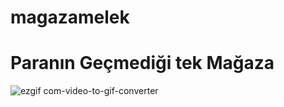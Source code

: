 # magazamelek

<h1>Paranın Geçmediği tek Mağaza</h1>

![ezgif com-video-to-gif-converter](https://github.com/anarchy8/magazamelek/assets/109462101/412c905b-0718-4f73-a683-e1e53a2265d9)
